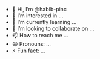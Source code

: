 - 👋 Hi, I’m @habib-pinc
- 👀 I’m interested in ...
- 🌱 I’m currently learning ...
- 💞️ I’m looking to collaborate on ...
- 📫 How to reach me ...
- 😄 Pronouns: ...
- ⚡ Fun fact: ...

<!---
habib-pinc/habib-pinc is a ✨ special ✨ repository because its `README.md` (this file) appears on your GitHub profile.
You can click the Preview link to take a look at your changes.
--->
